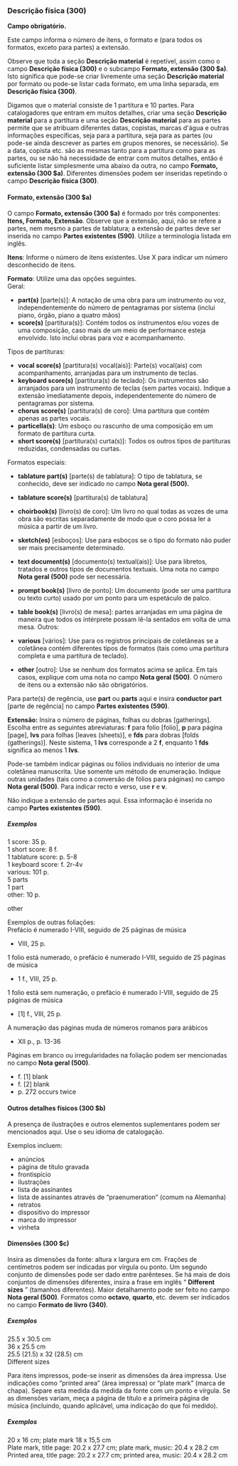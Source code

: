 ### Descrição física (300)
**Campo obrigatório.**  

Este campo informa o número de itens, o formato e (para todos os formatos, exceto para partes) a extensão.

Observe que toda a seção **Descrição material** é repetível, assim como o campo **Descrição física (300)** e o subcampo **Formato, extensão (300 $a)**. Isto significa que pode-se criar livremente uma seção **Descrição material** por formato ou pode-se listar cada formato, em uma linha separada, em **Descrição física (300)**.

Digamos que o material consiste de 1 partitura e 10 partes. Para catalogadores que entram em muitos detalhes, criar uma seção **Descrição material** para a partitura e uma seção **Descrição material** para as partes permite que se atribuam diferentes datas, copistas, marcas d'água e outras informações específicas, seja para a partitura, seja para as partes (ou pode-se ainda descrever as partes em grupos menores, se necessário). Se a data, copista etc. são as mesmas tanto para a partitura como para as partes, ou se não há necessidade de entrar com muitos detalhes, então é suficiente listar simplesmente uma abaixo da outra, no campo **Formato, extensão (300 $a)**. Diferentes dimensões podem ser inseridas repetindo o campo **Descrição física (300)**.

#### Formato, extensão (300 $a)
O campo **Formato, extensão (300 $a)** é formado por três componentes: **Itens, Formato, Extensão**. Observe que a extensão, aqui, não se refere a partes, nem mesmo a partes de tablatura; a extensão de partes deve ser inserida no campo **Partes existentes (590)**. Utilize a terminologia listada em inglês.

**Itens**: Informe o número de itens existentes. Use X para indicar um número desconhecido de itens.

**Formato**: Utilize uma das opções seguintes.  
Geral:

- **part(s)** [parte(s)]: A notação de uma obra para um instrumento ou voz, independentemente do número de pentagramas por sistema (inclui piano, órgão, piano a quatro mãos)
- **score(s)** [partitura(s)]: Contém todos os instrumentos e/ou vozes de uma composição, caso mais de um meio de performance esteja envolvido. Isto inclui obras para voz e acompanhamento.

Tipos de partituras:

- **vocal score(s)** [partitura(s) vocal(ais)]: Parte(s) vocal(ais) com acompanhamento, arranjadas para um instrumento de teclas.
- **keyboard score(s)** [partitura(s) de teclado]: Os instrumentos são arranjados para um instrumento de teclas (sem partes vocais). Indique a extensão imediatamente depois, independentemente do número de pentagramas por sistema.
- **chorus score(s)** [partitura(s) de coro]: Uma partitura que contém apenas as partes vocais.
- **particella(s)**: Um esboço ou rascunho de uma composição em um formato de partitura curta.
- **short score(s)** [partitura(s) curta(s)]: Todos os outros tipos de partituras reduzidas, condensadas ou curtas.

 Formatos especiais:

- **tablature part(s)** [parte(s) de tablatura]: O tipo de tablatura, se conhecido, deve ser indicado no campo **Nota geral (500).**
- **tablature score(s)** [partitura(s) de tablatura]  
- **choirbook(s)** [livro(s) de coro]: Um livro no qual todas as vozes de uma obra são escritas separadamente de modo que o coro possa ler a música a partir de um livro.
- **sketch(es)** [esboços]: Use para esboços se o tipo do formato não puder ser mais precisamente determinado.
- **text document(s)**  [documento(s) textual(ais)]: Use para libretos, tratados e outros tipos de documentos textuais. Uma nota no campo **Nota geral (500)** pode ser necessária.
- **prompt book(s)** [livro de ponto]: Um documento (pode ser uma partitura ou texto curto) usado por um ponto para um espetáculo de palco.
- **table book(s)** [livro(s) de mesa]: partes arranjadas em uma página de maneira que todos os intérprete possam lê-la sentados em volta de uma mesa.
Outros:  

- **various** [vários]: Use para os registros principais de coletâneas se a coletânea contém diferentes tipos de formatos (tais como uma partitura completa e uma partitura de teclado).
- **other** [outro]: Use se nenhum dos formatos acima se aplica. Em tais casos, explique com uma nota no campo **Nota geral (500)**. O número de itens ou a extensão não são obrigatórios.

Para parte(s) de regência, use **part** ou **parts** aqui e insira **conductor part** [parte de regência] no campo **Partes existentes (590)**.

**Extensão:** Insira o número de páginas, folhas ou dobras [gatherings]. Escolha entre as seguintes abreviaturas: **f** para folio [folio], **p** para página [page], **lvs** para folhas [leaves (sheets)], e **fds** para dobras [folds (gatherings)]. Neste sistema, 1 **lvs** corresponde a 2 **f**, enquanto 1 **fds** significa ao menos 1 **lvs**.

Pode-se também indicar páginas ou fólios individuais no interior de uma coletânea manuscrita. Use somente um método de enumeração. Indique outras unidades (tais como a conversão de fólios para páginas) no campo **Nota geral (500)**. Para indicar recto e verso, use **r** e **v**.

Não indique a extensão de partes aqui. Essa informação é inserida no campo **Partes existentes (590)**.

##### Exemplos  
1 score: 35 p.  
1 short score: 8 f.  
1 tablature score: p. 5-8  
1 keyboard score: f. 2r-4v  
various: 101 p.  
5 parts  
1 part  
other: 10 p.  

other



Exemplos de outras foliações:  
Prefácio é numerado I-VIII, seguido de 25 páginas de música

- VIII, 25 p.

1 folio está numerado, o prefácio é numerado I-VIII, seguido de 25 páginas de música

- 1 f., VIII, 25 p.

1 folio está sem numeração, o prefácio é numerado I-VIII, seguido de 25 páginas de música

- [1] f., VIII, 25 p.

A numeração das páginas muda de números romanos para arábicos

- XII p., p. 13-36



Páginas em branco ou irregularidades na foliação podem ser mencionadas no campo **Nota geral (500)**.

- f. [1] blank
- f. [2] blank
- p. 272 occurs twice  

#### Outros detalhes físicos (300 $b)
A presença de ilustrações e outros elementos suplementares podem ser mencionados aqui. Use o seu idioma de catalogação.

Exemplos incluem:

- anúncios  
- página de título gravada  
- frontispício  
- ilustrações  
- lista de assinantes  
- lista de assinantes através de “praenumeration” (comum na Alemanha)  
- retratos  
- dispositivo do impressor  
- marca do impressor  
- vinheta  

#### Dimensões (300 $c)

Insira as dimensões da fonte: altura x largura em cm. Frações de centímetros podem ser indicadas por vírgula ou ponto. Um segundo conjunto de dimensões pode ser dado entre parênteses. Se há mais de dois conjuntos de dimensões diferentes, insira a frase em inglês “ **Different sizes** ” (tamanhos diferentes). Maior detalhamento pode ser feito no campo **Nota geral (500)**. Formatos como **octavo**, **quarto**, etc. devem ser indicados no campo **Formato de livro (340)**.

##### Exemplos  
25.5 x 30.5 cm   
36 x 25.5 cm  
25.5 (21.5) x 32 (28.5) cm  
Different sizes

Para itens impressos, pode-se inserir as dimensões da área impressa. Use indicações como “printed area” (área impressa) or “plate mark” (marca de chapa). Separe esta medida da medida da fonte com um ponto e vírgula. Se as dimensões variam, meça a página de título e a primeira página de música (incluindo, quando aplicável, uma indicação do que foi medido).

##### Exemplos  
20 x 16 cm; plate mark 18 x 15,5 cm  
Plate mark, title page: 20.2 x 27.7 cm; plate mark, music: 20.4 x 28.2 cm  
Printed area, title page: 20.2 x 27.7 cm; printed area, music: 20.4 x 28.2 cm
